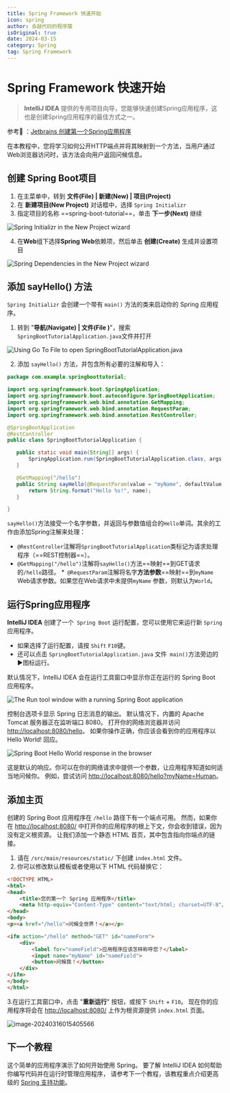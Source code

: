 ```yaml
---
title: Spring Framework 快速开始
icon: spring
author: 会敲代码的程序猿
isOriginal: true
date: 2024-03-15
category: Spring
tag: Spring Framework
---
```


# Spring Framework 快速开始

> **IntelliJ IDEA** 提供的专用项目向导，您能够快速创建Spring应用程序，这也是创建Spring应用程序的最佳方式之一。

参考🚀 ：[Jetbrains 创建第一个Spring应用程序](https://www.jetbrains.com/help/idea/your-first-spring-application.html)

在本教程中，您将学习如何公开HTTP端点并将其映射到一个方法，当用户通过Web浏览器访问时，该方法会向用户返回问候信息。

## 创建 Spring Boot项目

1. 在主菜单中，转到 **文件(File) | 新建(New) | 项目(Project)**
2. 在 **新建项目(New Project)** 对话框中，选择 `Spring Initializr`
3. 指定项目的名称 ==spring-boot-tutorial==，单击 **下一步(Next)** 继续

![Spring Initializr in the New Project wizard](https://img.geekyspace.cn/pictures/2024/spring-new-project-initializr.png)

4. 在**Web**组下选择**Spring Web**依赖项，然后单击 **创建(Create)** 生成并设置项目

![Spring Dependencies in the New Project wizard](https://img.geekyspace.cn/pictures/2024/spring-new-project-dependencies.png)

## 添加 sayHello() 方法

`Spring Initializr` 会创建一个带有 `main()` 方法的类来启动你的 Spring 应用程序。

1. 转到 "**导航(Navigate) | 文件(File )**"，搜索`SpringBootTutorialApplication.java`文件并打开

![Using Go To File to open SpringBootTutorialApplication.java](https://img.geekyspace.cn/pictures/2024/spring-boot-tutorial-gotofile.png)

2. 添加 `sayHello()` 方法，并包含所有必要的注解和导入：

 ```java
package com.example.springboottutorial;

import org.springframework.boot.SpringApplication;
import org.springframework.boot.autoconfigure.SpringBootApplication;
import org.springframework.web.bind.annotation.GetMapping;
import org.springframework.web.bind.annotation.RequestParam;
import org.springframework.web.bind.annotation.RestController;

@SpringBootApplication
@RestController
public class SpringBootTutorialApplication {

    public static void main(String[] args) {
        SpringApplication.run(SpringBootTutorialApplication.class, args);
    }

    @GetMapping("/hello")
    public String sayHello(@RequestParam(value = "myName", defaultValue = "World") String name) {
        return String.format("Hello %s!", name);
    }

}
 ```

`sayHello()`方法接受一个名字参数，并返回与参数值组合的`Hello`单词。其余的工作由添加Spring注解来处理：

* `@RestController`注解将`SpringBootTutorialApplication`类标记为请求处理程序（==REST控制器==）。
* `@GetMapping("/hello")`注解将`sayHello()`方法==映射==到GET请求的`/hello`路径。
  *` @RequestParam`注解将名字**方法参数**==映射==到`myName` Web请求参数。如果您在Web请求中未提供`myName`
  参数，则默认为`World`。

## 运行Spring应用程序

**IntelliJ IDEA** 创建了一个` Spring Boot` 运行配置，您可以使用它来运行新 `Spring` 应用程序。

* 如果选择了运行配置，请按 `Shift` `F10`键。
* 还可以点击 `SpringBootTutorialApplication.java` 文件` main()`方法旁边的▶️图标运行。

默认情况下，IntelliJ IDEA 会在运行工具窗口中显示你正在运行的 Spring Boot 应用程序。

![The Run tool window with a running Spring Boot application](https://img.geekyspace.cn/pictures/2024/spring-boot-demo-run-console_dark.png)

控制台选项卡显示 Spring 日志消息的输出。
默认情况下，内置的 Apache Tomcat 服务器正在监听端口 8080。
打开你的网络浏览器并访问 [http://localhost:8080/hello](http://localhost:8080/hello)。
如果你操作正确，你应该会看到你的应用程序以 Hello World! 回应。

![Spring Boot Hello World response in the browser](https://img.geekyspace.cn/pictures/2024/spring-boot-web-browser-hello-world.png)

这是默认的响应。你可以在你的网络请求中提供一个参数，让应用程序知道如何适当地问候你。
例如，尝试访问 [http://localhost:8080/hello?myName=Human](http://localhost:8080/hello?myName=Human)。

## 添加主页

创建的 Spring Boot 应用程序在 `/hello` 路径下有一个端点可用。
然而，如果你在 [http://localhost:8080/](http://localhost:8080/) 中打开你的应用程序的根上下文，你会收到错误，因为没有定义根资源。
让我们添加一个静态 HTML 首页，其中包含指向你端点的链接。

1. 请在 `/src/main/resources/static/` 下创建 `index.html` 文件。
2. 你可以修改默认模板或者使用以下 HTML 代码替换它：

```html
<!DOCTYPE HTML>
<html>
<head>
    <title>您的第一个 Spring 应用程序</title>
    <meta http-equiv="Content-Type" content="text/html; charset=UTF-8"/>
</head>
<body>
<p><a href="/hello">问候全世界！</a></p>

<ifm action="/hello" method="GET" id="nameForm">
    <div>
        <label for="nameField">应用程序应该怎样称呼您？</label>
        <input name="myName" id="nameField">
        <button>问候我！</button>
    </div>
</ifm>
</body>
</html>
```

3.在运行工具窗口中，点击 "**重新运行**" 按钮，或按下 `Shift` + `F10`。
现在你的应用程序将会在 [http://localhost:8080/](http://localhost:8080/) 上作为根资源提供 `index.html` 页面。

![image-20240316015405566](https://img.geekyspace.cn/pictures/2024/image-20240316015405566.png)

## 下一个教程

这个简单的应用程序演示了如何开始使用 Spring。 要了解 IntelliJ IDEA 如何帮助你编写代码并在运行时管理应用程序，
请参考下一个教程，该教程重点介绍更高级的 [Spring 支持功能](https://www.jetbrains.com/help/idea/spring-support-tutorial.html)。
